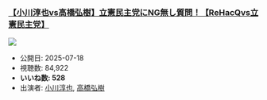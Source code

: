 ### [【小川淳也vs高橋弘樹】立憲民主党にNG無し質問！【ReHacQvs立憲民主党】](https://www.youtube.com/watch?v=RK8MAVm9Bpo)
[![](https://img.youtube.com/vi/RK8MAVm9Bpo/sddefault.jpg)](https://www.youtube.com/watch?v=RK8MAVm9Bpo)
-   公開日: 2025-07-18
-   視聴数: 84,922
-   **いいね数: 528**
-   出演者: [小川淳也](/rehacq_fan/people/小川淳也 "wikilink"), [高橋弘樹](/rehacq_fan/people/高橋弘樹 "wikilink")
